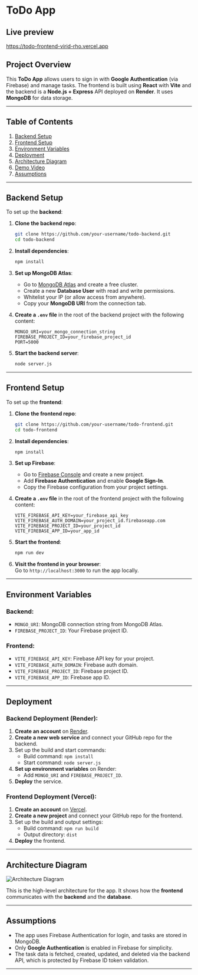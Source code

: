 
# ToDo App

## Live preview
https://todo-frontend-virid-rho.vercel.app

## Project Overview

This **ToDo App** allows users to sign in with **Google Authentication** (via Firebase) and manage tasks. The frontend is built using **React** with **Vite** and the backend is a **Node.js + Express** API deployed on **Render**. It uses **MongoDB** for data storage.

---

## Table of Contents

1. [Backend Setup](#backend-setup)
2. [Frontend Setup](#frontend-setup)
3. [Environment Variables](#environment-variables)
4. [Deployment](#deployment)
5. [Architecture Diagram](#architecture-diagram)
6. [Demo Video](#demo-video)
7. [Assumptions](#assumptions)

---

## Backend Setup

To set up the **backend**:

1. **Clone the backend repo**:
   ```bash
   git clone https://github.com/your-username/todo-backend.git
   cd todo-backend
   ```

2. **Install dependencies**:
   ```bash
   npm install
   ```

3. **Set up MongoDB Atlas**:
   - Go to [MongoDB Atlas](https://www.mongodb.com/cloud/atlas) and create a free cluster.
   - Create a new **Database User** with read and write permissions.
   - Whitelist your IP (or allow access from anywhere).
   - Copy your **MongoDB URI** from the connection tab.

4. **Create a `.env` file** in the root of the backend project with the following content:
   ```env
   MONGO_URI=your_mongo_connection_string
   FIREBASE_PROJECT_ID=your_firebase_project_id
   PORT=5000
   ```

5. **Start the backend server**:
   ```bash
   node server.js
   ```

---

## Frontend Setup

To set up the **frontend**:

1. **Clone the frontend repo**:
   ```bash
   git clone https://github.com/your-username/todo-frontend.git
   cd todo-frontend
   ```

2. **Install dependencies**:
   ```bash
   npm install
   ```

3. **Set up Firebase**:
   - Go to [Firebase Console](https://console.firebase.google.com/) and create a new project.
   - Add **Firebase Authentication** and enable **Google Sign-In**.
   - Copy the Firebase configuration from your project settings.

4. **Create a `.env` file** in the root of the frontend project with the following content:
   ```env
   VITE_FIREBASE_API_KEY=your_firebase_api_key
   VITE_FIREBASE_AUTH_DOMAIN=your_project_id.firebaseapp.com
   VITE_FIREBASE_PROJECT_ID=your_project_id
   VITE_FIREBASE_APP_ID=your_app_id
   ```

5. **Start the frontend**:
   ```bash
   npm run dev
   ```

6. **Visit the frontend in your browser**:  
   Go to `http://localhost:3000` to run the app locally.

---

## Environment Variables

### Backend:
- `MONGO_URI`: MongoDB connection string from MongoDB Atlas.
- `FIREBASE_PROJECT_ID`: Your Firebase project ID.

### Frontend:
- `VITE_FIREBASE_API_KEY`: Firebase API key for your project.
- `VITE_FIREBASE_AUTH_DOMAIN`: Firebase auth domain.
- `VITE_FIREBASE_PROJECT_ID`: Firebase project ID.
- `VITE_FIREBASE_APP_ID`: Firebase app ID.

---

## Deployment

### Backend Deployment (Render):

1. **Create an account** on [Render](https://render.com).
2. **Create a new web service** and connect your GitHub repo for the backend.
3. Set up the build and start commands:
   - Build command: `npm install`
   - Start command: `node server.js`
4. **Set up environment variables** on Render:
   - Add `MONGO_URI` and `FIREBASE_PROJECT_ID`.
5. **Deploy** the service.

### Frontend Deployment (Vercel):

1. **Create an account** on [Vercel](https://vercel.com).
2. **Create a new project** and connect your GitHub repo for the frontend.
3. Set up the build and output settings:
   - Build command: `npm run build`
   - Output directory: `dist`
4. **Deploy** the frontend.

---

## Architecture Diagram

![Architecture Diagram](./architecture-diagram.png)

This is the high-level architecture for the app. It shows how the **frontend** communicates with the **backend** and the **database**.

---

## Assumptions

- The app uses Firebase Authentication for login, and tasks are stored in MongoDB.
- Only **Google Authentication** is enabled in Firebase for simplicity.
- The task data is fetched, created, updated, and deleted via the backend API, which is protected by Firebase ID token validation.

---

